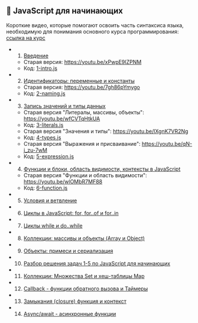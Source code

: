 ## 👶 JavaScript для начинающих

Короткие видео, которые помогают освоить часть синтаксиса языка, необходимую для
понимания основного курса программирования:
[ссылка на курс](https://github.com/HowProgrammingWorks/Index/blob/master/Courses/Fundamentals.md)

- 1. [Введение](https://youtu.be/2DM5I2CI4gY)
  - Старая версия: https://youtu.be/xPwpE9IZPNM
  - Код: [1-intro.js](JavaScript/1-intro.js)
- 2. [Идентификаторы: переменные и константы](https://youtu.be/fb318yXGwxo)
  - Старая версия: https://youtu.be/7gh86pYmygo
  - Код: [2-naming.js](JavaScript/2-naming.js)
- 3. [Запись значений и типы данных](https://youtu.be/B1Y00zN31Yg)
  - Старая версия "Литералы, массивы, объекты": https://youtu.be/wfCVTqHtkUA
  - Код: [3-literals.js](JavaScript/3-literals.js)
  - Старая версия "Значения и типы": https://youtu.be/lXgnK7VR2Ng
  - Код: [4-types.js](JavaScript/4-types.js)
  - Старая версия "Выражения и присваивание": https://youtu.be/qN-j_zu-7wM
  - Код: [5-expression.js](JavaScript/5-expression.js)
- 4. [Функции и блоки, область видимости, контексты в JavaScript](https://youtu.be/JdscRDLG9A4)
  - Старая версия "Функции и область видимости": https://youtu.be/wlOMbR7MF88
  - Код: [6-function.js](JavaScript/6-function.js)
- 5. [Условия и ветвление](https://youtu.be/O_EJ0StSnac)
- 6. [Циклы в JavaScript: for, for..of и for..in](https://youtu.be/_Jxe-WacgUs)
- 7. [Циклы while и do..while](https://youtu.be/wDVQrZx2dKU)
- 8. [Коллекции: массивы и объекты (Array и Object)](https://youtu.be/dZJ97DMu2cA)
- 9. [Объекты: примеси и сериализация](https://youtu.be/zRr-WZB7AK8)
- 10. [Разбор решения задач 1-5 по JavaScript для начинающих](https://youtu.be/WNNJfjL3h3s)
- 11. [Коллекции: Множества Set и хеш-таблицы Map](https://youtu.be/OE9DxIBu-8I)
- 12. [Callback - функции обратного вызова и Таймеры](https://youtu.be/6eg-WMDejSM)
- 13. [Замыкания (closure) функция и контекст](https://youtu.be/LUd-cFkhCrY)
- 14. [Async/await - асинхронные функции](https://youtu.be/DrOiZBcWlKg)

